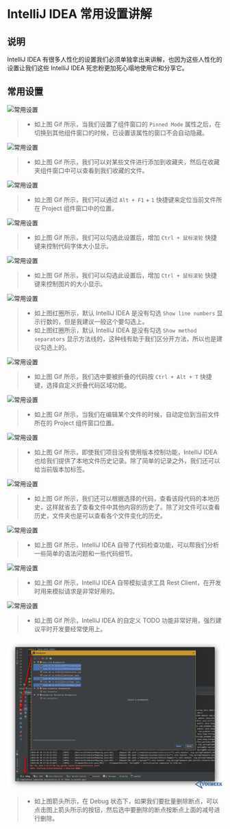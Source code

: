 # IntelliJ IDEA 常用设置讲解

## 说明

IntelliJ IDEA 有很多人性化的设置我们必须单独拿出来讲解，也因为这些人性化的设置让我们这些 IntelliJ IDEA 死忠粉更加死心塌地使用它和分享它。

## 常用设置

![常用设置](images/xxvi-a-settings-introduce-24.gif)

> * 如上图 Gif 所示，当我们设置了组件窗口的 `Pinned Mode` 属性之后，在切换到其他组件窗口的时候，已设置该属性的窗口不会自动隐藏。

![常用设置](images/xxvi-a-settings-introduce-25.gif)

> * 如上图 Gif 所示，我们可以对某些文件进行添加到收藏夹，然后在收藏夹组件窗口中可以查看到我们收藏的文件。

![常用设置](images/xxvi-a-settings-introduce-26.gif)

> * 如上图 Gif 所示，我们可以通过 `Alt + F1` + `1` 快捷键来定位当前文件所在 Project 组件窗口中的位置。

![常用设置](images/xxvi-a-settings-introduce-27.gif)

> * 如上图 Gif 所示，我们可以勾选此设置后，增加 `Ctrl + 鼠标滚轮` 快捷键来控制代码字体大小显示。

![常用设置](images/xxvi-a-settings-introduce-28.gif)

> * 如上图 Gif 所示，我们可以勾选此设置后，增加 `Ctrl + 鼠标滚轮` 快捷键来控制图片的大小显示。

![常用设置](images/xxvi-a-settings-introduce-29.jpg)

> * 如上图红圈所示，默认 IntelliJ IDEA 是没有勾选 `Show line numbers` 显示行数的，但是我建议一般这个要勾选上。
> * 如上图红圈所示，默认 IntelliJ IDEA 是没有勾选 `Show method separators` 显示方法线的，这种线有助于我们区分开方法，所以也是建议勾选上的。

![常用设置](images/xxvi-a-settings-introduce-30.gif)

> * 如上图 Gif 所示，我们选中要被折叠的代码按 `Ctrl + Alt + T` 快捷键，选择自定义折叠代码区域功能。

![常用设置](images/xxvi-a-settings-introduce-31.gif)

> * 如上图 Gif 所示，当我们在编辑某个文件的时候，自动定位到当前文件所在的 Project 组件窗口位置。

![常用设置](images/xxvi-a-settings-introduce-32.gif)

> * 如上图 Gif 所示，即使我们项目没有使用版本控制功能，IntelliJ IDEA 也给我们提供了本地文件历史记录。除了简单的记录之外，我们还可以给当前版本加标签。

![常用设置](images/xxvi-a-settings-introduce-33.gif)

> * 如上图 Gif 所示，我们还可以根据选择的代码，查看该段代码的本地历史，这样就省去了查看文件中其他内容的历史了。除了对文件可以查看历史，文件夹也是可以查看各个文件变化的历史。

![常用设置](images/xxvi-a-settings-introduce-34.gif)

> * 如上图 Gif 所示，IntelliJ IDEA 自带了代码检查功能，可以帮我们分析一些简单的语法问题和一些代码细节。

![常用设置](images/xxvi-a-settings-introduce-35.gif)

> * 如上图 Gif 所示，IntelliJ IDEA 自带模拟请求工具 Rest Client，在开发时用来模拟请求是非常好用的。

![常用设置](images/xxvi-a-settings-introduce-36.gif)

> * 如上图 Gif 所示，IntelliJ IDEA 的自定义 TODO 功能非常好用，强烈建议平时开发要经常使用上。

![常用设置](images/xxvi-a-settings-introduce-37.jpg)

> * 如上图箭头所示，在 Debug 状态下，如果我们要批量删除断点，可以点击图上箭头所示的按钮，然后选中要删除的断点按断点上面的减号进行删除。


















































